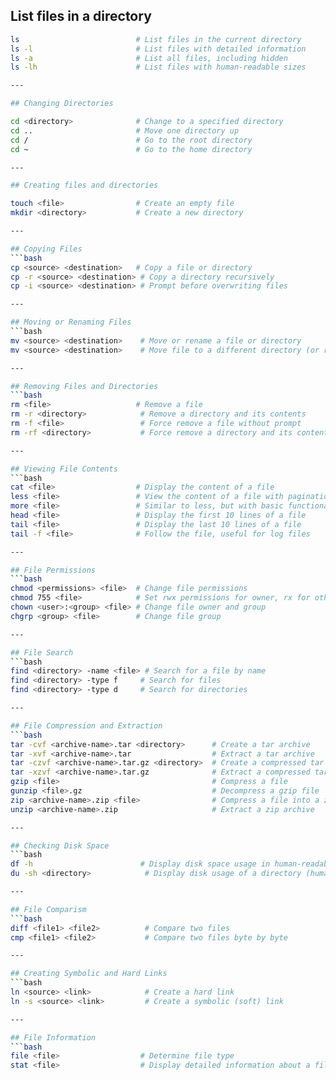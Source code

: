 ## List files in a directory
```bash
ls                          # List files in the current directory
ls -l                       # List files with detailed information
ls -a                       # List all files, including hidden
ls -lh                      # List files with human-readable sizes

---

## Changing Directories

cd <directory>              # Change to a specified directory
cd ..                       # Move one directory up
cd /                        # Go to the root directory
cd ~                        # Go to the home directory

---

## Creating files and directories 

touch <file>                # Create an empty file
mkdir <directory>           # Create a new directory

---

## Copying Files 
```bash
cp <source> <destination>   # Copy a file or directory
cp -r <source> <destination> # Copy a directory recursively
cp -i <source> <destination> # Prompt before overwriting files

---

## Moving or Renaming Files
```bash
mv <source> <destination>    # Move or rename a file or directory
mv <source> <destination>    # Move file to a different directory (or rename)

---

## Removing Files and Directories 
```bash
rm <file>                   # Remove a file
rm -r <directory>            # Remove a directory and its contents
rm -f <file>                 # Force remove a file without prompt
rm -rf <directory>           # Force remove a directory and its contents

---

## Viewing File Contents
```bash
cat <file>                  # Display the content of a file
less <file>                 # View the content of a file with pagination
more <file>                 # Similar to less, but with basic functionality
head <file>                 # Display the first 10 lines of a file
tail <file>                 # Display the last 10 lines of a file
tail -f <file>              # Follow the file, useful for log files

---

## File Permissions
```bash
chmod <permissions> <file>  # Change file permissions
chmod 755 <file>            # Set rwx permissions for owner, rx for others
chown <user>:<group> <file> # Change file owner and group
chgrp <group> <file>        # Change file group

---

## File Search
```bash
find <directory> -name <file> # Search for a file by name
find <directory> -type f     # Search for files
find <directory> -type d     # Search for directories

---

## File Compression and Extraction
```bash
tar -cvf <archive-name>.tar <directory>      # Create a tar archive
tar -xvf <archive-name>.tar                  # Extract a tar archive
tar -czvf <archive-name>.tar.gz <directory>  # Create a compressed tar archive (gzip)
tar -xzvf <archive-name>.tar.gz              # Extract a compressed tar archive (gzip)
gzip <file>                                  # Compress a file
gunzip <file>.gz                             # Decompress a gzip file
zip <archive-name>.zip <file>                # Compress a file into a zip archive
unzip <archive-name>.zip                     # Extract a zip archive

---

## Checking Disk Space
```bash
df -h                        # Display disk space usage in human-readable format
du -sh <directory>            # Display disk usage of a directory (human-readable)

---

## File Comparism
```bash
diff <file1> <file2>          # Compare two files
cmp <file1> <file2>           # Compare two files byte by byte

---

## Creating Symbolic and Hard Links
```bash
ln <source> <link>            # Create a hard link
ln -s <source> <link>         # Create a symbolic (soft) link

---

## File Information
```bash
file <file>                  # Determine file type
stat <file>                  # Display detailed information about a file

